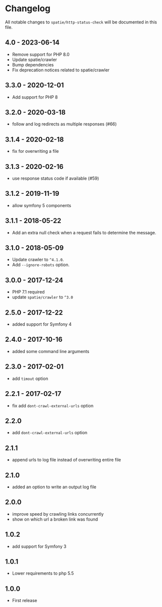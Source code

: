 # Changelog

All notable changes to `spatie/http-status-check` will be documented in this file.

## 4.0 - 2023-06-14

- Remove support for PHP 8.0
- Update spatie/crawler
- Bump dependencies
- Fix deprecation notices related to spatie/crawler

## 3.3.0 - 2020-12-01

- Add support for PHP 8

## 3.2.0 - 2020-03-18

- follow and log redirects as multiple responses (#66)

## 3.1.4 - 2020-02-18

- fix for overwriting a file

## 3.1.3 - 2020-02-16

- use response status code if available (#59)

## 3.1.2 - 2019-11-19

- allow symfony 5 components

## 3.1.1 - 2018-05-22

- Add an extra null check when a request fails to determine the message.

## 3.1.0 - 2018-05-09

- Update crawler to `^4.1.0`.
- Add `--ignore-robots` option.

## 3.0.0 - 2017-12-24

- PHP 7.1 required
- update `spatie/crawler` to `^3.0`

## 2.5.0 - 2017-12-22
- added support for Symfony 4

## 2.4.0 - 2017-10-16
- added some command line arguments

## 2.3.0 - 2017-02-01
- add `timout` option

## 2.2.1 - 2017-02-17
- fix add `dont-crawl-external-urls` option

## 2.2.0
- add `dont-crawl-external-urls` option

## 2.1.1
- append urls to log file instead of overwriting entire file

## 2.1.0
- added an option to write an output log file

## 2.0.0
- improve speed by crawling links concurrently
- show on which url a broken link was found

## 1.0.2
- add support for Symfony 3

## 1.0.1
- Lower requirements to php 5.5


## 1.0.0
- First release

